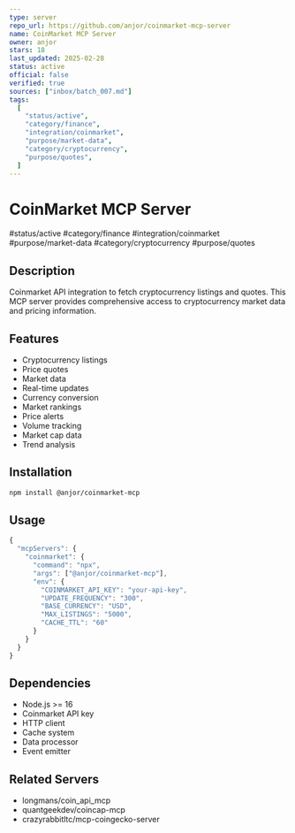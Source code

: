 ```yaml
---
type: server
repo_url: https://github.com/anjor/coinmarket-mcp-server
name: CoinMarket MCP Server
owner: anjor
stars: 18
last_updated: 2025-02-28
status: active
official: false
verified: true
sources: ["inbox/batch_007.md"]
tags:
  [
    "status/active",
    "category/finance",
    "integration/coinmarket",
    "purpose/market-data",
    "category/cryptocurrency",
    "purpose/quotes",
  ]
---
```


# CoinMarket MCP Server

#status/active #category/finance #integration/coinmarket #purpose/market-data #category/cryptocurrency #purpose/quotes

## Description

Coinmarket API integration to fetch cryptocurrency listings and quotes. This MCP server provides comprehensive access to cryptocurrency market data and pricing information.

## Features

- Cryptocurrency listings
- Price quotes
- Market data
- Real-time updates
- Currency conversion
- Market rankings
- Price alerts
- Volume tracking
- Market cap data
- Trend analysis

## Installation

```bash
npm install @anjor/coinmarket-mcp
```

## Usage

```javascript
{
  "mcpServers": {
    "coinmarket": {
      "command": "npx",
      "args": ["@anjor/coinmarket-mcp"],
      "env": {
        "COINMARKET_API_KEY": "your-api-key",
        "UPDATE_FREQUENCY": "300",
        "BASE_CURRENCY": "USD",
        "MAX_LISTINGS": "5000",
        "CACHE_TTL": "60"
      }
    }
  }
}
```

## Dependencies

- Node.js >= 16
- Coinmarket API key
- HTTP client
- Cache system
- Data processor
- Event emitter

## Related Servers

- longmans/coin_api_mcp
- quantgeekdev/coincap-mcp
- crazyrabbitltc/mcp-coingecko-server
